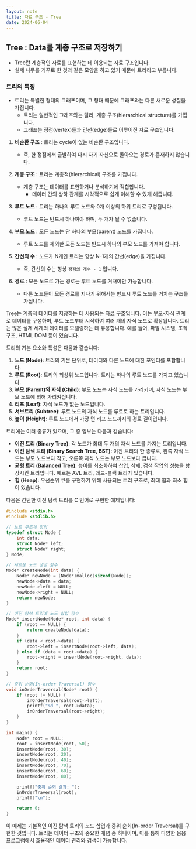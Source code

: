 ```yaml
---
layout: note
title: 자료 구조 - Tree
date: 2024-06-04
---
```





## Tree : Data를 계층 구조로 저장하기

- Tree란 계층적인 자료를 표현하는 데 이용되는 자료 구조입니다.
- 실제 나무를 거꾸로 한 것과 같은 모양을 하고 있기 때문에 트리라고 부릅니다.




### 트리의 특징

- 트리는 특별한 형태의 그래프이며, 그 형태 때문에 그래프와는 다른 새로운 성질을 가집니다.
    - 트리는 일반적인 그래프와는 달리, 계층 구조(hierarchical structure)를 가집니다.
    - 그래프는 정점(vertex)들과 간선(edge)들로 이루어진 자료 구조입니다.

1. **비순환 구조** : 트리는 cycle이 없는 비순환 구조입니다.
    - 즉, 한 정점에서 출발하여 다시 자기 자신으로 돌아오는 경로가 존재하지 않습니다.

2. **계층 구조** : 트리는 계층적(hierarchical) 구조를 가집니다.
    - 계층 구조는 데이터를 표현하거나 분석하기에 적합합니다.
        - 데이터 간의 상하 관계를 시각적으로 쉽게 이해할 수 있게 해줍니다.

3. **루트 노드** : 트리는 하나의 루트 노드와 0개 이상의 하위 트리로 구성됩니다.
    - 루트 노드는 반드시 하나여야 하며, 두 개가 될 수 없습니다.

4. **부모 노드** : 모든 노드는 단 하나의 부모(parent) 노드를 가집니다.
    - 루트 노드를 제외한 모든 노드는 반드시 하나의 부모 노드를 가져야 합니다.

5. **간선의 수** : 노드가 N개인 트리는 항상 N-1개의 간선(edge)을 가집니다.
    - 즉, 간선의 수는 항상 `정점의 개수 - 1` 입니다.

6. **경로** : 모든 노드로 가는 경로는 루트 노드를 거쳐야만 가능합니다.
    - 다른 노드들이 모든 경로를 지나기 위해서는 반드시 루트 노드를 거치는 구조를 가집니다.










Tree는 계층적 데이터를 저장하는 데 사용되는 자료 구조입니다. 이는 부모-자식 관계로 데이터를 구성하며, 루트 노드부터 시작하여 여러 개의 자식 노드로 확장됩니다. 트리는 많은 실제 세계의 데이터를 모델링하는 데 유용합니다. 예를 들어, 파일 시스템, 조직 구조, HTML DOM 등이 있습니다.

트리의 기본 요소와 특성은 다음과 같습니다:

1. **노드 (Node)**: 트리의 기본 단위로, 데이터와 다른 노드에 대한 포인터를 포함합니다.
2. **루트 (Root)**: 트리의 최상위 노드입니다. 트리는 하나의 루트 노드를 가지고 있습니다.
3. **부모 (Parent)와 자식 (Child)**: 부모 노드는 자식 노드를 가리키며, 자식 노드는 부모 노드에 의해 가리켜집니다.
4. **리프 (Leaf)**: 자식 노드가 없는 노드입니다.
5. **서브트리 (Subtree)**: 루트 노드의 자식 노드를 루트로 하는 트리입니다.
6. **높이 (Height)**: 루트 노드에서 가장 먼 리프 노드까지의 경로 길이입니다.

트리에는 여러 종류가 있으며, 그 중 일부는 다음과 같습니다:

- **이진 트리 (Binary Tree)**: 각 노드가 최대 두 개의 자식 노드를 가지는 트리입니다.
- **이진 탐색 트리 (Binary Search Tree, BST)**: 이진 트리의 한 종류로, 왼쪽 자식 노드는 부모 노드보다 작고, 오른쪽 자식 노드는 부모 노드보다 큽니다.
- **균형 트리 (Balanced Tree)**: 높이를 최소화하여 삽입, 삭제, 검색 작업의 성능을 향상시킨 트리입니다. 예로는 AVL 트리, 레드-블랙 트리가 있습니다.
- **힙 (Heap)**: 우선순위 큐를 구현하기 위해 사용되는 트리 구조로, 최대 힙과 최소 힙이 있습니다.

다음은 간단한 이진 탐색 트리를 C 언어로 구현한 예제입니다:

```c
#include <stdio.h>
#include <stdlib.h>

// 노드 구조체 정의
typedef struct Node {
    int data;
    struct Node* left;
    struct Node* right;
} Node;

// 새로운 노드 생성 함수
Node* createNode(int data) {
    Node* newNode = (Node*)malloc(sizeof(Node));
    newNode->data = data;
    newNode->left = NULL;
    newNode->right = NULL;
    return newNode;
}

// 이진 탐색 트리에 노드 삽입 함수
Node* insertNode(Node* root, int data) {
    if (root == NULL) {
        return createNode(data);
    }
    if (data < root->data) {
        root->left = insertNode(root->left, data);
    } else if (data > root->data) {
        root->right = insertNode(root->right, data);
    }
    return root;
}

// 중위 순회(In-order Traversal) 함수
void inOrderTraversal(Node* root) {
    if (root != NULL) {
        inOrderTraversal(root->left);
        printf("%d ", root->data);
        inOrderTraversal(root->right);
    }
}

int main() {
    Node* root = NULL;
    root = insertNode(root, 50);
    insertNode(root, 30);
    insertNode(root, 20);
    insertNode(root, 40);
    insertNode(root, 70);
    insertNode(root, 60);
    insertNode(root, 80);

    printf("중위 순회 결과: ");
    inOrderTraversal(root);
    printf("\n");

    return 0;
}
```

이 예제는 기본적인 이진 탐색 트리의 노드 삽입과 중위 순회(In-order Traversal)를 구현한 것입니다. 트리는 데이터 구조의 중요한 개념 중 하나이며, 이를 통해 다양한 응용 프로그램에서 효율적인 데이터 관리와 검색이 가능합니다.